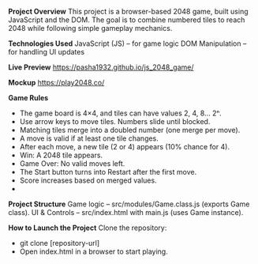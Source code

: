 **Project Overview**
This project is a browser-based 2048 game, built using JavaScript and the DOM. The goal is to combine numbered tiles to reach 2048 while following simple gameplay mechanics.

**Technologies Used**
JavaScript (JS) – for game logic
DOM Manipulation – for handling UI updates

**Live Preview**
https://pasha1932.github.io/js_2048_game/

**Mockup**
https://play2048.co/

**Game Rules**
+ The game board is 4×4, and tiles can have values 2, 4, 8… 2ⁿ.
+ Use arrow keys to move tiles. Numbers slide until blocked.
+ Matching tiles merge into a doubled number (one merge per move).
+ A move is valid if at least one tile changes.
+ After each move, a new tile (2 or 4) appears (10% chance for 4).
+ Win: A 2048 tile appears.
+ Game Over: No valid moves left.
+ The Start button turns into Restart after the first move.
+ Score increases based on merged values.
+ 
**Project Structure**
Game logic – src/modules/Game.class.js (exports Game class).
UI & Controls – src/index.html with main.js (uses Game instance).

**How to Launch the Project**
Clone the repository:
- git clone [repository-url]
- Open index.html in a browser to start playing.
